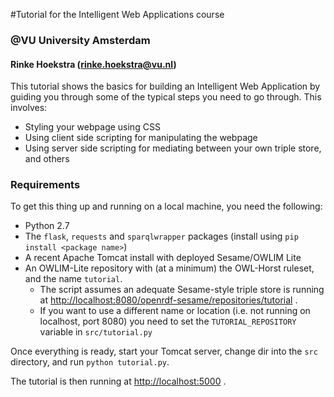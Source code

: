 #Tutorial for the Intelligent Web Applications course 
### @VU University Amsterdam
#### Rinke Hoekstra (<rinke.hoekstra@vu.nl>)

This tutorial shows the basics for building an Intelligent Web Application by guiding you through some of the typical steps you need to go through. This involves:

* Styling your webpage using CSS
* Using client side scripting for manipulating the webpage
* Using server side scripting for mediating between your own triple store, and others

### Requirements

To get this thing up and running on a local machine, you need the following:

* Python 2.7
* The `flask`, `requests` and `sparqlwrapper` packages (install using `pip install <package name>`)
* A recent Apache Tomcat install with deployed Sesame/OWLIM Lite
* An OWLIM-Lite repository with (at a minimum) the OWL-Horst ruleset, and the name `tutorial`. 
	* The script assumes an adequate Sesame-style triple store is running at <http://localhost:8080/openrdf-sesame/repositories/tutorial> .
	* If you want to use a different name or location (i.e. not running on localhost, port 8080) you need to set the `TUTORIAL_REPOSITORY` variable in `src/tutorial.py`

Once everything is ready, start your Tomcat server, change dir into the `src` directory, and run `python tutorial.py`.

The tutorial is then running at <http://localhost:5000> .

